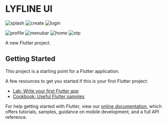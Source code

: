 # LYFLINE UI

![splash](https://user-images.githubusercontent.com/61894395/102635599-93b6a180-4179-11eb-98e7-7f55666b6683.jpeg)
![create](https://user-images.githubusercontent.com/61894395/102635593-91ecde00-4179-11eb-9f26-07b5132221bb.jpeg)
![login](https://user-images.githubusercontent.com/61894395/102635597-931e0b00-4179-11eb-8b53-f14dac4408a2.jpeg)

![profile](https://user-images.githubusercontent.com/61894395/102635600-93b6a180-4179-11eb-9a7f-ea2e76fe9946.jpeg)
![menubar](https://user-images.githubusercontent.com/61894395/102635602-944f3800-4179-11eb-9a77-eeaa81a2f24f.jpeg)
![home](https://user-images.githubusercontent.com/61894395/102635609-94e7ce80-4179-11eb-85b4-5b9aac3adbbe.jpeg)
![otp](https://user-images.githubusercontent.com/61894395/102635610-95806500-4179-11eb-9d58-8260f3a1294f.jpeg)

A new Flutter project.

## Getting Started

This project is a starting point for a Flutter application.

A few resources to get you started if this is your first Flutter project:

- [Lab: Write your first Flutter app](https://flutter.dev/docs/get-started/codelab)
- [Cookbook: Useful Flutter samples](https://flutter.dev/docs/cookbook)

For help getting started with Flutter, view our
[online documentation](https://flutter.dev/docs), which offers tutorials,
samples, guidance on mobile development, and a full API reference.

